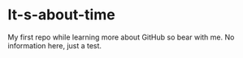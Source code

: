 # It-s-about-time
My first repo while learning more about GitHub so bear with me.  No information here, just a test.
